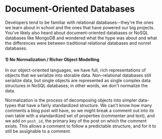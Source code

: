 # Document-Oriented Databases

Developers tend to be familiar with relational databases--they're the ones we learn about in school and the ones that have powered our big projects. You've likely also heard about document-oriented databases or NoSQL databases like MongoDB and wondered what the hype was about and what the differences were between traditional relational databases and nonrel databases.

#### 1) No Normalization / Richer Object Modelling

In our object-oriented languages, we have full, rich representations of objects that we serialize into storable data. Non-relational databases still serialize data, but single objects are represented as single complex data structures in NoSQL databases; in other words, we don't normalize the data.

Normalization is the process of decomposing objects into simpler data-types that have a fairly standardized structure. We can't know how many comments a blog post will have, so we might break a comment out into its own table with a standardized set of properties (commenter and text), and we add on `post_id`, the primary key of the post on which the comment exists. This allows a comment to follow a predictable structure, and for it to still be assignable to a comment. 

